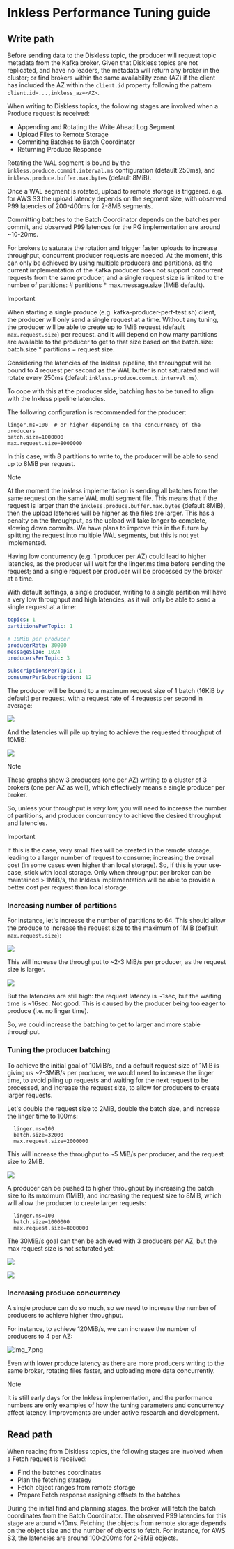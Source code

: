 # Inkless Performance Tuning guide

## Write path

Before sending data to the Diskless topic, the producer will request topic metadata from the Kafka broker.
Given that Diskless topics are not replicated, and have no leaders, the metadata will return any broker in the cluster;
or find brokers within the same availability zone (AZ) if the client has included the AZ within the `client.id` property
following the pattern `client.id=...,inkless_az=<AZ>`. 

When writing to Diskless topics, the following stages are involved when a Produce request is received:

- Appending and Rotating the Write Ahead Log Segment
- Upload Files to Remote Storage
- Commiting Batches to Batch Coordinator
- Returning Produce Response

Rotating the WAL segment is bound by the `inkless.produce.commit.interval.ms` configuration (default 250ms),
and `inkless.produce.buffer.max.bytes` (default 8MiB).

Once a WAL segment is rotated, upload to remote storage is triggered.
e.g. for AWS S3 the upload latency depends on the segment size, with observed P99 latencies of 200-400ms for 2-8MB segments.

Committing batches to the Batch Coordinator depends on the batches per commit, and observed P99 latences for the PG implementation are around ~10-20ms.

For brokers to saturate the rotation and trigger faster uploads to increase throughput, concurrent producer requests are needed.
At the moment, this can only be achieved by using multiple producers and partitions, 
as the current implementation of the Kafka producer does not support concurrent requests from the same producer,
and a single request size is limited to the number of partitions: # partitions * max.message.size (1MiB default).

> [!IMPORTANT]
> When starting a single produce (e.g. kafka-producer-perf-test.sh) client, the producer will only send a single request at a time.
> Without any tuning, the producer will be able to create up to 1MiB request (default `max.request.size`) per request.
> and it will depend on how many partitions are available to the producer to get to that size
> based on the batch.size: batch.size * partitions = request size.
> 
> Considering the latencies of the Inkless pipeline, the throuhgput will be bound to 4 request per second
> as the WAL buffer is not saturated and will rotate every 250ms (default `inkless.produce.commit.interval.ms`).

To cope with this at the producer side, batching has to be tuned to align with the Inkless pipeline latencies.

The following configuration is recommended for the producer:

```properties
linger.ms=100  # or higher depending on the concurrency of the producers
batch.size=1000000
max.request.size=8000000
```

In this case, with 8 partitions to write to, the producer will be able to send up to 8MiB per request.

> [!NOTE]
> At the moment the Inkless implementation is sending all batches from the same request on the same WAL multi segment file.
> This means that if the request is larger than the `inkless.produce.buffer.max.bytes` (default 8MiB),
> then the upload latencies will be higher as the files are larger.
> This has a penalty on the throughput, as the upload will take longer to complete, slowing down commits.
> We have plans to improve this in the future by splitting the request into multiple WAL segments,
> but this is not yet implemented.

Having low concurrency (e.g. 1 producer per AZ) could lead to higher latencies, 
as the producer will wait for the linger.ms time before sending the request;
and a single request per producer will be processed by the broker at a time.

With default settings, a single producer, writing to a single partition will have a very low throughput and high latencies, 
as it will only be able to send a single request at a time:

```yaml
topics: 1
partitionsPerTopic: 1

# 10MiB per producer
producerRate: 30000
messageSize: 1024
producersPerTopic: 3

subscriptionsPerTopic: 1
consumerPerSubscription: 12
```

The producer will be bound to a maximum request size of 1 batch (16KiB by default) per request, 
with a request rate of 4 requests per second in average:

![](./img/request-rate-1.png)

And the latencies will pile up trying to achieve the requested throughput of 10MiB:

![](./img/produce-latency-1.png)

> [!NOTE]
> These graphs show 3 producers (one per AZ) writing to a cluster of 3 brokers (one per AZ as well),
> which effectively means a single producer per broker.

So, unless your throughput is _very_ low, you will need to increase the number of partitions, 
and producer concurrency to achieve the desired throughput and latencies.

> [!IMPORTANT]
> If this is the case, very small files will be created in the remote storage,
> leading to a larger number of request to consume; increasing the overall cost (in some cases even higher than local storage).
> So, if this is your use-case, stick with local storage.
> Only when throughput per broker can be maintained > 1MiB/s,
> the Inkless implementation will be able to provide a better cost per request than local storage.

### Increasing number of partitions

For instance, let's increase the number of partitions to 64.
This should allow the produce to increase the request size to the maximum of 1MiB (default `max.request.size`):

![](./img/produce-rate-2.png)

This will increase the throughput to ~2-3 MiB/s per producer, as the request size is larger.

![](./img/throughput-2.png)

But the latencies are still high: the request latency is ~1sec, but the waiting time is ~16sec. Not good.
This is caused by the producer being too eager to produce (i.e. no linger time).

So, we could increase the batching to get to larger and more stable throughput.

### Tuning the producer batching

To achieve the initial goal of 10MiB/s, and a default request size of 1MiB is giving us ~2-3MiB/s per producer,
we would need to increase the linger time, to avoid piling up requests and waiting for the next request to be processed,
and increase the request size, to allow for producers to create larger requests.

Let's double the request size to 2MiB, double the batch size, and increase the linger time to 100ms:

```properties
  linger.ms=100
  batch.size=32000
  max.request.size=2000000
```

This will increase the throughput to ~5 MiB/s per producer, and the request size to 2MiB.

![](./img/throughput-3.png)

A producer can be pushed to higher throughput by increasing the batch size to its maximum (1MiB),
and increasing the request size to 8MiB, which will allow the producer to create larger requests:

```properties
  linger.ms=100
  batch.size=1000000
  max.request.size=8000000
```

The 30MiB/s goal can then be achieved with 3 producers per AZ, but the max request size is not saturated yet:

![](./img/throughput-4.png)

![](./img/produce-rate-4.png)

### Increasing produce concurrency

A single produce can do so much, so we need to increase the number of producers to achieve higher throughput.

For instance, to achieve 120MiB/s, we can increase the number of producers to 4 per AZ:

![img_7.png](./img/throughput-5.png)

Even with lower produce latency as there are more producers writing to the same broker, rotating files faster, and uploading more data concurrently.

> [!NOTE]
> It is still early days for the Inkless implementation, and the performance numbers are only examples of how the tuning parameters and concurrency affect latency. 
> Improvements are under active research and development.

## Read path

When reading from Diskless topics, the following stages are involved when a Fetch request is received:

- Find the batches coordinates
- Plan the fetching strategy
- Fetch object ranges from remote storage
- Prepare Fetch response assigning offsets to the batches

During the initial find and planning stages, the broker will fetch the batch coordinates from the Batch Coordinator.
The observed P99 latencies for this stage are around ~10ms.
Fetching the objects from remote storage depends on the object size and the number of objects to fetch.
For instance, for AWS S3, the latencies are around 100-200ms for 2-8MB objects.

